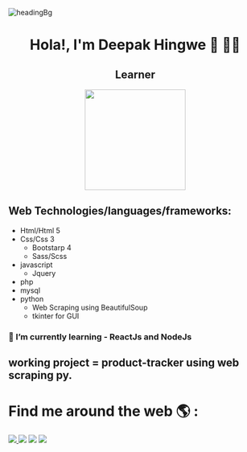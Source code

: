 ![headingBg](https://github.com/Deepak-23/Deepak-23/blob/master/image/hello.jpeg)

<p align="center"> <h1 align="center">Hola!, I'm Deepak Hingwe &#128075; 👨‍💻</h1></p>
 <h2 align="center"> Learner </h1>

 <div align="center">
 <img src="https://media1.giphy.com/media/ukMiDlCmdv2og/giphy.gif?cid=ecf05e47mc95jmnwl2vp9jm85y6sx150n0i2zp64jfbjv8x8&rid=giphy.gif" widh="200px" height="200px">
 </div>
 
## Web Technologies/languages/frameworks: 

* Html/Html 5
* Css/Css 3
  * Bootstarp 4
  * Sass/Scss
* javascript
  * Jquery
* php 
* mysql
* python
  * Web Scraping using BeautifulSoup
  * tkinter for GUI




### 🌱 I’m currently learning - ReactJs and NodeJs
## working project = product-tracker using web scraping py.






# Find me around the web 🌎 :
<a href="https://www.linkedin.com/in/deepak-hingwe-1094b4149/"><img src="https://img.icons8.com/doodle/50/000000/linkedin.png"/> </a>
<a href="https://www.instagram.com/man.engineer_/?hl=en"><img src="https://img.icons8.com/cotton/64/000000/instagram-new.png"/></a>
<a href="https://www.facebook.com/chinu272397"><img src="https://img.icons8.com/doodle/48/000000/facebook-new.png"/></a>
<a href="https://twitter.com/DeepakHingwe1"><img src="https://img.icons8.com/doodle/48/000000/twitter.png"/></a>



